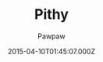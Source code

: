 ---
layout: JamstackTheme
title: Pithy
github: https://github.com/smallmuou/Jekyll-Pithy
demo: https://wenva.github.io/
author: Pawpaw
ssg: Jekyll
date: 2015-04-10T01:45:07.000Z
description: Pithy Jekyll Theme
stale: true
---